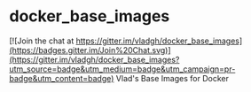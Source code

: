 # docker_base_images

[![Join the chat at https://gitter.im/vladgh/docker_base_images](https://badges.gitter.im/Join%20Chat.svg)](https://gitter.im/vladgh/docker_base_images?utm_source=badge&utm_medium=badge&utm_campaign=pr-badge&utm_content=badge)
Vlad's Base Images for Docker
